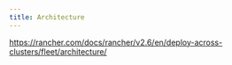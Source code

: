 ```yaml
---
title: Architecture
---
```


https://rancher.com/docs/rancher/v2.6/en/deploy-across-clusters/fleet/architecture/